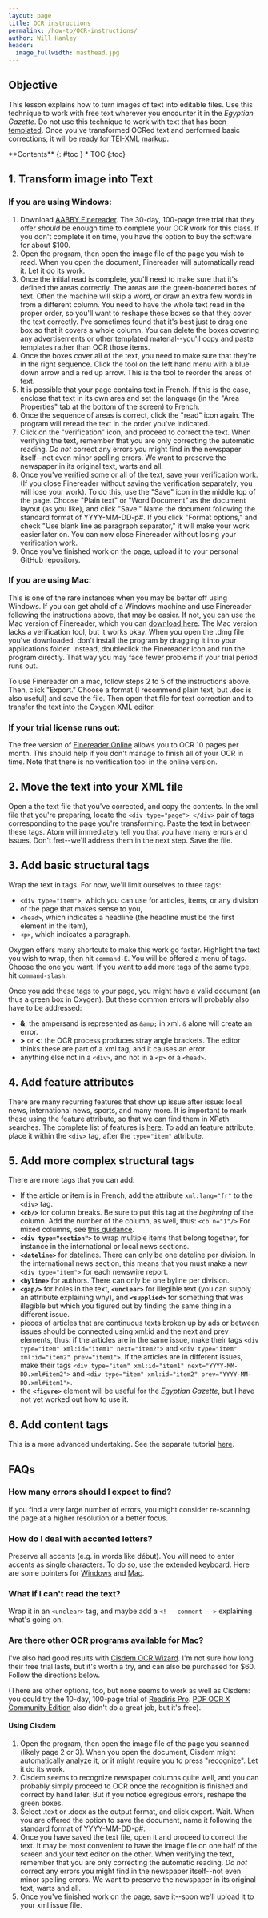 ```yaml
---
layout: page
title: OCR instructions
permalink: /how-to/OCR-instructions/
author: Will Hanley
header:
  image_fullwidth: masthead.jpg
---
```


## Objective
This lesson explains how to turn images of text into editable files. Use this technique to work with free text wherever you encounter it in the *Egyptian Gazette*. Do not use this technique to work with text that has been [templated](https://dig-eg-gaz.github.io/how-to/templating-instructions/). Once you've transformed OCRed text and performed basic corrections, it will be ready for [TEI-XML markup](https://dig-eg-gaz.github.io/how-to/tagging-people-and-places-instructions/).

<div class="panel radius" markdown="1">
**Contents**
{: #toc }
*  TOC
{:toc}
</div>

## 1. Transform image into Text

### If you are using Windows:
1. Download [AABBY Finereader](http://trial.abbyyusa.com/download-fr12pro). The 30-day, 100-page free trial that they offer *should* be enough time to complete your OCR work for this class. If you don't complete it on time, you have the option to buy the software for about $100.
2. Open the program, then open the image file of the page you wish to read. When you open the document, Finereader will automatically read it. Let it do its work.
3. Once the initial read is complete, you'll need to make sure that it's defined the areas correctly. The areas are the green-bordered boxes of text. Often the machine will skip a word, or draw an extra few words in from a different column. You need to have the whole text read in the proper order, so you'll want to reshape these boxes so that they cover the text correctly. I've sometimes found that it's best just to drag one box so that it covers a whole column. You can delete the boxes covering any advertisements or other templated material--you'll copy and paste templates rather than OCR those items.
4. Once the boxes cover all of the text, you need to make sure that they're in the right sequence. Click the tool on the left hand menu with a blue down arrow and a red up arrow. This is the tool to reorder the areas of text.
4. It is possible that your page contains text in French. If this is the case, enclose that text in its own area and set the language (in the "Area Properties" tab at the bottom of the screen) to French.
5. Once the sequence of areas is correct, click the "read" icon again. The program will reread the text in the order you've indicated.
6. Click on the "verification" icon, and proceed to correct the text. When verifying the text, remember that you are only correcting the automatic reading. *Do not* correct any errors you might find in the newspaper itself--not even minor spelling errors. We want to preserve the newspaper in its original text, warts and all.
7. Once you've verified some or all of the text, save your verification work. (If you close Finereader without saving the verification separately, you will lose your work). To do this, use the "Save" icon in the middle top of the page. Choose "Plain text" or "Word Document" as the document layout (as you like), and click "Save." Name the document following the standard format of YYYY-MM-DD-p#. If you click "Format options," and check "Use blank line as paragraph separator," it will make your work easier later on. You can now close Finereader without losing your verification work.
8. Once you've finished work on the page, upload it to your personal GitHub repository.

### If you are using Mac:
This is one of the rare instances when you may be better off using Windows. If you can get ahold of a Windows machine and use Finereader following the instructions above, that may be easier. If not, you can use the Mac version of Finereader, which you can [download here](https://trial.abbyyusa.com/download-frpro-mac-free-trial). The Mac version lacks a verification tool, but it works okay. When you open the .dmg file you've downloaded, don't install the program by dragging it into your applications folder. Instead, doubleclick the Finereader icon and run the program directly. That way you may face fewer problems if your trial period runs out.

To use Finereader on a mac, follow steps 2 to 5 of the instructions above. Then, click "Export." Choose a format (I recommend plain text, but .doc is also useful) and save the file. Then open that file for text correction and to transfer the text into the Oxygen XML editor.

### If your trial license runs out:
The free version of [Finereader Online](finereaderonline.com) allows you to OCR 10 pages per month. This should help if you don't manage to finish all of your OCR in time. Note that there is no verification tool in the online version.

## 2. Move the text into your XML file

Open a the text file that you've corrected, and copy the contents. In the xml file that you're preparing, locate the `<div type="page"> </div>` pair of tags corresponding to the page you're transforming. Paste the text in between these tags. Atom will immediately tell you that you have many errors and issues. Don't fret--we'll address them in the next step. Save the file.

## 3. Add basic structural tags
Wrap the text in tags. For now, we'll limit ourselves to three tags:
-  `<div type="item">`, which you can use for articles, items, or any division of the page that makes sense to you,
- `<head>`, which indicates a headline (the headline must be the first element in the item),
- `<p>`, which indicates a paragraph.

Oxygen offers many shortcuts to make this work go faster. Highlight the text you wish to wrap, then hit `command-E`. You will be offered a menu of tags. Choose the one you want. If you want to add more tags of the same type, hit `command-slash`.

Once you add these tags to your page, you might have a valid document (an thus a green box in Oxygen). But these common errors will probably also have to be addressed:
- **&**: the ampersand is represented as `&amp;` in xml. `&` alone will create an error.
- **>** or **<**: the OCR process produces stray angle brackets. The editor thinks these are part of a xml tag, and it causes an error.
- anything else not in a `<div>`, and not in a `<p>` or a `<head>`.

## 4. Add feature attributes
There are many recurring features that show up issue after issue: local news, international news, sports, and many more. It is important to mark these using the feature attribute, so that we can find them in XPath searches. The complete list of features is [here](https://dig-eg-gaz.github.io/features/). To add an feature attribute, place it within the `<div>` tag, after the `type="item"` attribute.

## 5. Add more complex structural tags
There are more tags that you can add:
- If the article or item is in French, add the attribute `xml:lang="fr"` to the `<div>` tag.
- **`<cb/>`** for column breaks. Be sure to put this tag at the *beginning* of the column. Add the number of the column, as well, thus: `<cb n="1"/>` For mixed columns, see [this guidance](http://dcs.library.virginia.edu/digital-stewardship-services/tei-encoding-guidelines/#cb).
- **`<div type="section">`** to wrap multiple items that belong together, for instance in the international or local news sections.
- **`<dateline>`** for datelines. There can only be one dateline per division. In the international news section, this means that you must make a new `<div type="item">` for each newswire report.
- **`<byline>`** for authors. There can only be one byline per division.
- **`<gap/>`** for holes in the text, **`<unclear>`** for illegible text (you can supply an attribute explaining why), and **`<supplied>`** for something that was illegible but which you figured out by finding the same thing in a different issue.
- pieces of articles that are continuous texts broken up by ads or between issues should be connected using xml:id and the next and prev elements, thus: if the articles are in the same issue, make their tags `<div type="item" xml:id="item1" next="item2">` and `<div type="item" xml:id="item2" prev="item1">`. If the articles are in different issues, make their tags `<div type="item" xml:id="item1" next="YYYY-MM-DD.xml#item2">` and `<div type="item" xml:id="item2" prev="YYYY-MM-DD.xml#item1">`.
- the **`<figure>`** element will be useful for the *Egyptian Gazette*, but I have not yet worked out how to use it.

## 6. Add content tags
This is a more advanced undertaking. See the separate tutorial [here](https://dig-eg-gaz.github.io/how-to/tagging-people-and-places-instructions/).

## FAQs

### How many errors should I expect to find?

If you find a very large number of errors, you might consider re-scanning the page at a higher resolution or a better focus.

### How do I deal with accented letters?

Preserve all accents (e.g. in words like début). You will need to enter accents as single characters. To do so, use the extended keyboard. Here are some pointers for [Windows](https://kb.iu.edu/d/aihp) and [Mac](http://symbolcodes.tlt.psu.edu/accents/codemac.html).

### What if I can't read the text?

Wrap it in an `<unclear>` tag, and maybe add a `<!-- comment -->` explaining what's going on.

### Are there other OCR programs available for Mac?
I've also had good results with [Cisdem OCR Wizard](https://www.cisdem.com/ocr-wizard-mac.html). I'm not sure how long their free trial lasts, but it's worth a try, and can also be purchased for $60. Follow the directions below.

(There are other options, too, but none seems to work as well as Cisdem: you could try the 10-day, 100-page trial of [Readiris Pro](http://www.irislink.com/EN-US/c1195/10-Day-FREE-Trial---Experience-Readiris-Pro-15--OCR-Software-.aspx?utm_source=IRISLINK&utm_medium=Popup&utm_campaign=Popup-trial). [PDF OCR X Community Edition](http://solutions.weblite.ca/pdfocrx/download_mac) also didn't do a great job, but it's free).

#### Using Cisdem
1.  Open the program, then open the image file of the page you scanned (likely page 2 or 3). When you open the document, Cisdem might automatically analyze it, or it might require you to press "recognize". Let it do its work.
3. Cisdem seems to recognize newspaper columns quite well, and you can probably simply proceed to OCR once the recognition is finished and correct by hand later. But if you notice egregious errors, reshape the green boxes.
5. Select .text or .docx as the output format, and click export. Wait. When you are offered the option to save the document, name it following the standard format of YYYY-MM-DD-p#.
6. Once you have saved the text file, open it and proceed to correct the text. It may be most convenient to have the image file on one half of the screen and your text editor on the other. When verifying the text, remember that you are only correcting the automatic reading. *Do not* correct any errors you might find in the newspaper itself--not even minor spelling errors. We want to preserve the newspaper in its original text, warts and all.
8. Once you've finished work on the page, save it--soon we'll upload it to your xml issue file.
